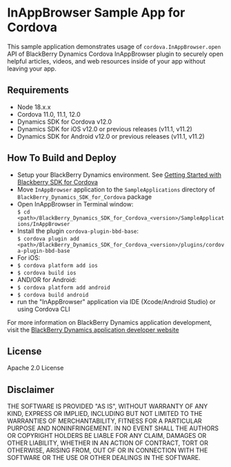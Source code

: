 # InAppBrowser Sample App for Cordova

This sample application demonstrates usage of `cordova.InAppBrowser.open` API of BlackBerry Dynamics Cordova InAppBrowser plugin to securely open helpful articles, videos, and web resources inside of your app without leaving your app.

## Requirements
* Node 18.x.x
* Cordova 11.0, 11.1, 12.0
* Dynamics SDK for Cordova v12.0
* Dynamics SDK for iOS v12.0 or previous releases (v11.1, v11.2)
* Dynamics SDK for Android v12.0 or previous releases (v11.1, v11.2)

## How To Build and Deploy
* Setup your BlackBerry Dynamics environment. See [Getting Started with Blackberry SDK for Cordova](https://docs.blackberry.com/en/development-tools/blackberry-dynamics-sdk-cordova/)
* Move `InAppBrowser` application to the `SampleApplications` directory of `BlackBerry_Dynamics_SDK_for_Cordova` package
* Open InAppBrowser in Terminal window:  
`$ cd <path>/BlackBerry_Dynamics_SDK_for_Cordova_<version>/SampleApplications/InAppBrowser`
* Install the plugin `cordova-plugin-bbd-base`:  
`$ cordova plugin add <path>/BlackBerry_Dynamics_SDK_for_Cordova_<version>/plugins/cordova-plugin-bbd-base`
* For iOS:
* `$ cordova platform add ios`
* `$ cordova build ios`
* AND/OR for Android:
* `$ cordova platform add android`
* `$ cordova build android`
* run the "InAppBrowser" application via IDE (Xcode/Android Studio) or using Cordova CLI


For more information on BlackBerry Dynamics application development, visit the [BlackBerry Dynamics application developer website](https://developers.blackberry.com/dynamics)


## License

Apache 2.0 License


## Disclaimer

THE SOFTWARE IS PROVIDED "AS IS", WITHOUT WARRANTY OF ANY KIND, EXPRESS OR IMPLIED, INCLUDING BUT NOT LIMITED TO THE WARRANTIES OF MERCHANTABILITY, FITNESS FOR A PARTICULAR PURPOSE AND NONINFRINGEMENT. IN NO EVENT SHALL THE AUTHORS OR COPYRIGHT HOLDERS BE LIABLE FOR ANY CLAIM, DAMAGES OR OTHER LIABILITY, WHETHER IN AN ACTION OF CONTRACT, TORT OR OTHERWISE, ARISING FROM, OUT OF OR IN CONNECTION WITH THE SOFTWARE OR THE USE OR OTHER DEALINGS IN THE SOFTWARE.
